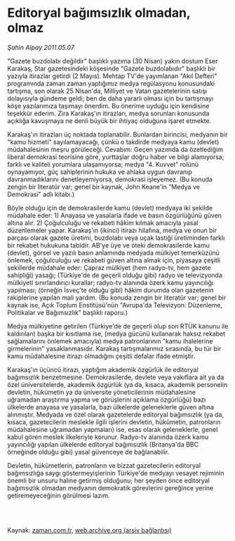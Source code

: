 # Editoryal bağımsızlık olmadan, olmaz

*Şahin Alpay 2011.05.07*

<td class="columnist-detail">
<p>"Gazete buzdolabı değildir" başlıklı yazıma (30 Nisan) yakın dostum Eser Karakaş, Star gazetesindeki köşesinde "Gazete buzdolabıdır" başlıklı bir yazıyla itirazlar getirdi (2 Mayıs). Mehtap TV'de yayımlanan "Akıl Defteri" programında zaman zaman yaptığımız medya regülasyonu konusundaki tartışma, son olarak 25 Nisan'da, Milliyet ve Vatan gazetelerinin satışı dolayısıyla gündeme geldi; ben de daha yararlı olması için bu tartışmayı köşe yazılarımıza taşımayı önerdim. Bu önerime uyduğu için kendisine teşekkür ederim. Zira Karakaş'ın itirazları, medya sorunları konusunda açıklığa kavuşmaya ne denli büyük bir ihtiyaç olduğuna işaret etmekte.</p>
<p>
<div id="haberMetinDiv">
<p> Karakaş'ın itirazları üç noktada toplanabilir. Bunlardan birincisi, medyanın bir "kamu hizmeti" sayılamayacağı, çünkü o takdirde medyaya kamu (devlet) müdahalesinin meşru görüleceği. Cevabım: Geçen yazımda da özetlediğim liberal demokrasi teorisine göre, yurttaşlar doğru haber ve bilgi alamıyorsa; farklı ve kaliteli yorumlara ulaşamıyorsa; medya "4. Kuvvet" rolünü oynayamıyor, güç sahiplerinin hukuka ve ahlaka uygun davranıp davranmadıklarını denetleyemiyorsa, demokrasi işleyemez. (Bu konuda zengin bir literatür var; genel bir kaynak, John Keane'in "Medya ve Demokrasi" adlı kitabı.)
<p> Böyle olduğu için de demokrasilerde kamu (devlet) medyaya iki şekilde müdahale eder: 1) Anayasa ve yasalarla ifade ve basın özgürlüğünü güven altına alır. 2) Çoğulculuğu ve rekabeti hâkim kılmak amacıyla yasal düzenlemeler yapar. Karakaş'ın (ikinci) itirazı hilafına, medya ve onun bir parçası olarak gazete üretimi, buzdolabı veya uçak lastiği üretiminden farklı bir rekabet hukukuna tabidir. AB'ye üye ve öteki demokrasilerde kamu (devlet), görsel ve yazılı basın anlamında medyada mülkiyet temerküzünü önlemek, çoğulculuğu ve rekabeti güven altına almak için, piyasaya çeşitli şekillerde müdahale eder: Çapraz mülkiyet (hem radyo-tv, hem gazete sahipliği) yasağı; (Türkiye'de de geçerli olduğu gibi) radyo ve televizyonda mülkiyeti sınırlandırıcı kurallar; radyo-tv alanında özerk kamu yayıncılığı yapılması; (örneğin İsveç'te olduğu gibi) hâkim durumda olan gazetenin rakiplerine yapılan mali yardım. (Bu konuda zengin bir literatür var; genel bir kaynak ise, Açık Toplum Enstitüsü'nün "Avrupa'da Televizyon: Düzenleme, Politikalar ve Bağımsızlık" başlıklı raporu.)
<p> Medya mülkiyetine getirilen (Türkiye'de de geçerli olup son RTÜK kanunu ile kaldırılan) başka bir kısıtlama ise, (medya gücünü kullanarak haksız rekabet sağlamalarını önlemek amacıyla) medya patronlarının "kamu ihalelerine girmelerinin" yasaklanmasıdır. Karakaş tartışmalarımız sırasında, bu tür bir kamu müdahalesine itirazı olmadığını çeşitli defalar ifade etmiştir.
<p> Karakaş'ın üçüncü itirazı, yaptığım akademik özgürlük ile editoryal bağımsızlık benzetmesine. Demokrasilerde, devlete veya vakıflara ait ya da özel üniversitelerde, akademik özgürlük (ya da, kısaca, akademik personelin devletin, hükümetin ya da üniversite yöneticilerinin müdahalesine uğramadan araştırma yapma ve görüşlerini açıklama özgürlüğü) bazı ülkelerde anayasa ve yasalarla, bazı ülkelerde geleneklerle güven altına alınmıştır. Medyada ve özel olarak gazetelerde editoryal bağımsızlık (ya da, kısaca, gazetecilerin meslekle ilgili işlerini devletin, hükümetin, patronların müdahalesine uğramadan yapmaları) ise, esas olarak geleneklerle, genel kabul gören meslek ilkeleriyle korunur. Radyo-tv alanında özerk kamu yayıncılığı yapılan ülkelerde editoryal bağımsızlık (Britanya'da BBC örneğinde olduğu gibi) yasal güvenceye de bağlanabilir.
<p> Devletin, hükümetlerin, patronların ve bizzat gazetecilerin editoryal bağımsızlığa saygı göstermeyişlerinin Türkiye'de medyayı vesayet rejiminin önemli bir unsuru haline getirmiş olduğunu; her şeyden önce editoryal bağımsızlık olmadan medyanın demokratik görevlerini gereğince yerine getiremeyeceğinin görülmesi lazım.</p></p></p></p></p></div>
</p>


<p><br>
		 </br></p></td>

Kaynak: [zaman.com.tr](http://zaman.com.tr/yazar.do?yazino=1131003), [web.archive.org (arşiv bağlantısı)](http://web.archive.org/web/20110809072938/http://www.zaman.com.tr:80/yazar.do?yazino=1131003)
